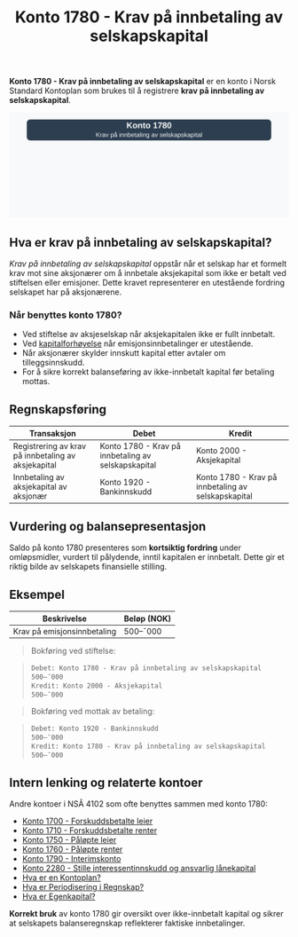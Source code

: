 ﻿---
title: "Konto 1780 - Krav på innbetaling av selskapskapital"
seoTitle: "1780-krav-pa-innbetaling-av-selskapskapital"
meta_description: '**Konto 1780 - Krav på innbetaling av selskapskapital** er en konto i Norsk Standard Kontoplan som brukes til å registrere **krav på innbetaling av selskapsk...'
slug: 1780-krav-pa-innbetaling-av-selskapskapital
type: blog
layout: pages/single
---

**Konto 1780 - Krav på innbetaling av selskapskapital** er en konto i Norsk Standard Kontoplan som brukes til å registrere **krav på innbetaling av selskapskapital**.

![Illustrasjon av konto 1780 Krav på innbetaling av selskapskapital](1780-krav-pa-innbetaling-av-selskapskapital-image.svg)

## Hva er krav på innbetaling av selskapskapital?

*Krav på innbetaling av selskapskapital* oppstår når et selskap har et formelt krav mot sine aksjonærer om å innbetale aksjekapital som ikke er betalt ved stiftelsen eller emisjoner. Dette kravet representerer en utestående fordring selskapet har på aksjonærene.

### Når benyttes konto 1780?

* Ved stiftelse av aksjeselskap når aksjekapitalen ikke er fullt innbetalt.
* Ved [kapitalforhøyelse](/blogs/regnskap/kapitalforhoyelse "Kapitalforhøyelse: Metoder og Regnskapsføring") når emisjonsinnbetalinger er utestående.
* Når aksjonærer skylder innskutt kapital etter avtaler om tilleggsinnskudd.
* For å sikre korrekt balanseføring av ikke-innbetalt kapital før betaling mottas.

## Regnskapsføring

| Transaksjon                                       | Debet                                               | Kredit                                            |
|---------------------------------------------------|-----------------------------------------------------|---------------------------------------------------|
| Registrering av krav på innbetaling av aksjekapital| Konto 1780 - Krav på innbetaling av selskapskapital | Konto 2000 - Aksjekapital                         |
| Innbetaling av aksjekapital av aksjonær           | Konto 1920 - Bankinnskudd                           | Konto 1780 - Krav på innbetaling av selskapskapital |

## Vurdering og balansepresentasjon

Saldo på konto 1780 presenteres som **kortsiktig fordring** under omløpsmidler, vurdert til pålydende, inntil kapitalen er innbetalt. Dette gir et riktig bilde av selskapets finansielle stilling.

## Eksempel

| Beskrivelse                 | Beløp (NOK) |
|-----------------------------|-------------|
| Krav på emisjonsinnbetaling | 500–¯000     |

>Bokføring ved stiftelse:

>```plaintext
>Debet: Konto 1780 - Krav på innbetaling av selskapskapital    500–¯000
>Kredit: Konto 2000 - Aksjekapital                              500–¯000
>```

>Bokføring ved mottak av betaling:

>```plaintext
>Debet: Konto 1920 - Bankinnskudd                                500–¯000
>Kredit: Konto 1780 - Krav på innbetaling av selskapskapital     500–¯000
>```

## Intern lenking og relaterte kontoer

Andre kontoer i NSÂ 4102 som ofte benyttes sammen med konto 1780:

* [Konto 1700 - Forskuddsbetalte leier](/blogs/kontoplan/1700-forskuddsbetalte-leier "Konto 1700 - Forskuddsbetalte leier: Regnskapsføring av forhåndsbetalte leiekostnader")
* [Konto 1710 - Forskuddsbetalte renter](/blogs/kontoplan/1710-forskuddsbetalte-renter "Konto 1710 - Forskuddsbetalte renter: Regnskapsføring av forskuddsbetalte renteutgifter")
* [Konto 1750 - Påløpte leier](/blogs/kontoplan/1750-palopte-leier "Konto 1750 - Påløpte leier: Regnskapsføring av påløpte leiekostnader")
* [Konto 1760 - Påløpte renter](/blogs/kontoplan/1760-palopte-renter "Konto 1760 - Påløpte renter: Regnskapsføring av påløpte renteutgifter")
* [Konto 1790 - Interimskonto](/blogs/kontoplan/1790-interimskonto "Konto 1790 - Interimskonto: Regnskapsføring av interimskonto")
* [Konto 2280 - Stille interessentinnskudd og ansvarlig lånekapital](/blogs/kontoplan/2280-stille-interessentinnskudd-og-ansvarlig-lanekapital "Konto 2280 - Stille interessentinnskudd og ansvarlig lånekapital i Norsk Standard Kontoplan")
* [Hva er en Kontoplan?](/blogs/regnskap/hva-er-kontoplan "Hva er en Kontoplan? Komplett Guide til Kontoplaner i Norsk Regnskap")
* [Hva er Periodisering i Regnskap?](/blogs/regnskap/hva-er-periodisering "Hva er Periodisering i Regnskap? Guide til periodisering av kostnader og inntekter")
* [Hva er Egenkapital?](/blogs/regnskap/hva-er-egenkapital "Hva er Egenkapital? Komplett Guide til Egenkapital i Regnskap")

**Korrekt bruk** av konto 1780 gir oversikt over ikke-innbetalt kapital og sikrer at selskapets balanseregnskap reflekterer faktiske innbetalinger.






